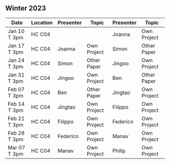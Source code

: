 ## Winter 2023

| Date             | Location    | Presenter   | Topic        | Presenter  | Topic          |
|------------------|-------------|-------------|--------------|------------|----------------|
| Jan 10 T 3pm     | HC C04      |             |              | Joanna     | Own Project    |
| Jan 17 T 3pm     | HC C04      | Joanna      | Own Project  | Simon      | Other Paper    |
| Jan 24 T 3pm     | HC C04      | Simon       | Other Paper  | Jingoo     | Own Project    |
| Jan 31 T 3pm     | HC C04      | Jingoo      | Own Project  | Ben        | Other Paper    |
| Feb 07 T 3pm     | HC C04      | Ben         | Other Paper  | Jingtao    | Own Project    |
| Feb 14 T 3pm     | HC C04      | Jingtao     | Own Project  | Filippo    | Own Project    |
| Feb 21 T 3pm     | HC C04      | Filippo     | Own Project  | Federico   | Own Project    |
| Feb 28 T 3pm     | HC C04      | Federico    | Own Project  | Manav      | Own Project    |
| Mar 07 T 3pm     | HC C04      | Manav       | Own Project  | Philip     | Own Project    |


